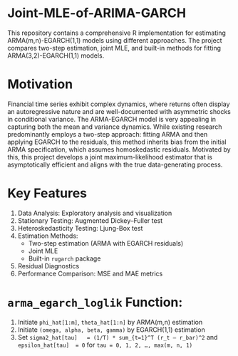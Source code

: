 # Joint-MLE-of-ARIMA-GARCH
This repository contains a comprehensive R implementation for estimating ARMA(m,n)-EGARCH(1,1) models using different approaches. The project compares two-step estimation, joint MLE, and built-in methods for fitting ARMA(3,2)-EGARCH(1,1) models.

# Motivation
Financial time series exhibit complex dynamics, where returns often display an autoregressive nature and are well-documented with asymmetric shocks in conditional variance. The ARMA-EGARCH model is very appealing in capturing both the mean and variance dynamics. While existing research predominantly employs a two-step approach: fitting ARMA and then applying EGARCH to the residuals, this method inherits bias from the initial ARMA specification, which assumes homoskedastic residuals. Motivated by this, this project develops a joint maximum-likelihood estimator that is asymptotically efficient and aligns with the true data-generating process.


# Key Features
1. Data Analysis: Exploratory analysis and visualization
2. Stationary Testing: Augmented Dickey–Fuller test
3. Heteroskedasticity Testing: Ljung-Box test
4. Estimation Methods:
   - Two-step estimation (ARMA with EGARCH residuals)
   - Joint MLE
   - Built-in ``rugarch`` package
5. Residual Diagnostics
6. Performance Comparison: MSE and MAE metrics

# ``arma_egarch_loglik`` Function:
1. Initiate `phi_hat[1:m]`, `theta_hat[1:n]` by ARMA(m,n) estimation  
2. Initiate `(omega, alpha, beta, gamma)` by EGARCH(1,1) estimation  
3. Set `sigma2_hat[tau]   = (1/T) * sum_{t=1}^T (r_t – r_bar)^2` and `epsilon_hat[tau]  = 0` for `tau = 0, 1, 2, …, max(m, n, 1)`
